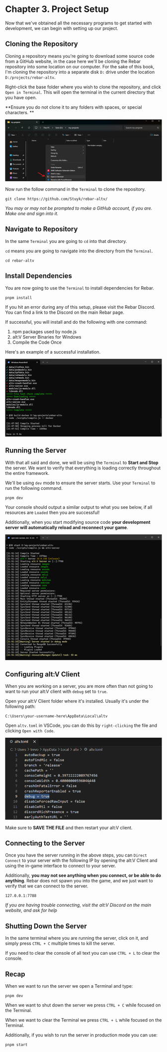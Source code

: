 # Chapter 3. Project Setup

Now that we've obtained all the necessary programs to get started with development, we can begin with setting up our project.

## Cloning the Repository

Cloning a repository means you're going to download some source code from a GitHub website, in the case here we'll be cloning the Rebar repository into some location on our computer. For the sake of this book, I'm cloning the repository into a separate disk `D:` drive under the location `D:/projects/rebar-altv`.

Right-click the base folder where you wish to clone the repository, and click `Open in Terminal`. This will open the terminal in the current directory that you have open.

**Ensure you do not clone it to any folders with spaces, or special characters. **

![](../../static/book/open-terminal.png)

Now run the follow command in the `Terminal` to clone the repository.

```
git clone https://github.com/Stuyk/rebar-altv/
```

_You may or may not be prompted to make a GitHub account, if you are. Make one and sign into it._

## Navigate to Repository

In the same `Terminal` you are going to `cd` into that directory.

`cd` means you are going to navigate into the directory from the `Terminal`.

```
cd rebar-altv
```

## Install Dependencies

You are now going to use the `Terminal` to install dependencies for Rebar.

```
pnpm install
```

If you hit an error during any of this setup, please visit the Rebar Discord. You can find a link to the Discord on the main Rebar page.

If successful, you will install and do the following with one command:

1. npm packages used by node.js
2. alt:V Server Binaries for Windows
3. Compile the Code Once

Here's an example of a successful installation.

![](../../static/book/successful-install.png)

## Running the Server

With that all said and done, we will be using the `Terminal` to **Start and Stop** the server. We want to verify that everything is loading correctly throughout the entire framework.

We'll be using `dev` mode to ensure the server starts. Use your `Terminal` to run the following command.

```
pnpm dev
```

Your console should output a similar output to what you see below, if all resources are `Loaded` then you are successful!

Additionally, when you start modifying source code **your development server will automatically reload and reconnect your game**.

![](../../static/book/successful-run.png)

## Configuring alt:V Client

When you are working on a server, you are more often than not going to want to run your alt:V client with `debug` set to `true`.

Open your alt:V Client folder where it's installed. Usually it's under the following path:

```
C:\Users\your-username-here\AppData\Local\altv
```

Open `altv.toml` in VSCode, you can do this by `right-clicking` the file and clicking `Open with Code`.

![](../../static/book/vscode-altv-client-debug.png)

Make sure to **SAVE THE FILE** and then restart your alt:V client.

## Connecting to the Server

Once you have the server running in the above steps, you can `Direct Connect` to your server with the following IP by opening the alt:V Client and using the in-game interface to connect to your server.

Additionally, **you may not see anything when you connect, or be able to do anything**. Rebar does not spawn you into the game, and we just want to verify that we can connect to the server.

```
127.0.0.1:7788
```

_If you are having trouble connecting, visit the alt:V Discord on the main website, and ask for help_

## Shutting Down the Server

In the same terminal where you are running the server, click on it, and simply press `CTRL + C` multiple times to kill the server.

If you need to clear the console of all text you can use `CTRL + L` to clear the console.

## Recap

When we want to run the server we open a Terminal and type:

```
pnpm dev
```

When we want to shut down the server we press `CTRL + C` while focused on the Terminal.

When we want to clear the Terminal we press `CTRL + L` while focused on the Terminal.

Additionally, if you wish to run the server in production mode you can use:

```
pnpm start
```
